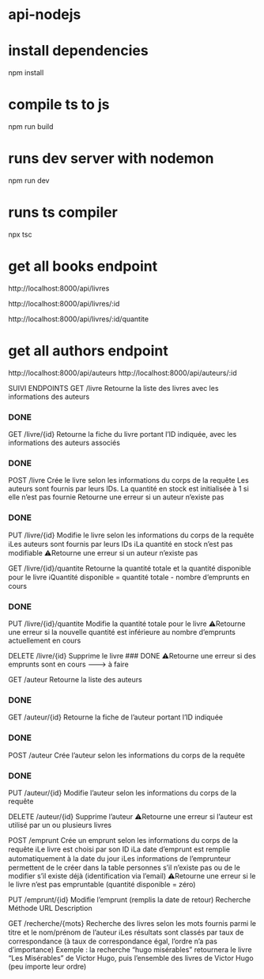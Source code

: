 # api-nodejs

# install dependencies

npm install

# compile ts to js

npm run build

# runs dev server with nodemon

npm run dev

# runs ts compiler

npx tsc

# get all books endpoint

http://localhost:8000/api/livres

http://localhost:8000/api/livres/:id

http://localhost:8000/api/livres/:id/quantite

# get all authors endpoint

http://localhost:8000/api/auteurs
http://localhost:8000/api/auteurs/:id

SUIVI ENDPOINTS
GET /livre Retourne la liste des livres avec les informations des auteurs

### DONE

GET /livre/{id} Retourne la fiche du livre portant l’ID indiquée, avec les
informations des auteurs associés

### DONE

POST /livre Crée le livre selon les informations du corps de la requête
Les auteurs sont fournis par leurs IDs. La quantité en stock est initialisée à 1 si elle n’est pas fournie
Retourne une erreur si un auteur n’existe pas

### DONE

PUT /livre/{id} Modifie le livre selon les informations du corps de la requête
ℹLes auteurs sont fournis par leurs IDs
ℹLa quantité en stock n’est pas modifiable
⚠Retourne une erreur si un auteur n’existe pas

GET /livre/{id}/quantite Retourne la quantité totale et la quantité disponible pour le livre
ℹQuantité disponible = quantité totale - nombre d’emprunts en
cours

### DONE

PUT /livre/{id}/quantite Modifie la quantité totale pour le livre
⚠Retourne une erreur si la nouvelle quantité est inférieure au
nombre d’emprunts actuellement en cours

DELETE /livre/{id} Supprime le livre ### DONE
⚠Retourne une erreur si des emprunts sont en cours ---> à faire

GET /auteur Retourne la liste des auteurs

### DONE

GET /auteur/{id} Retourne la fiche de l’auteur portant l’ID indiquée

### DONE

POST /auteur Crée l’auteur selon les informations du corps de la requête

### DONE

PUT /auteur/{id} Modifie l’auteur selon les informations du corps de la requête

DELETE /auteur/{id} Supprime l’auteur
⚠Retourne une erreur si l’auteur est utilisé par un ou plusieurs livres

POST /emprunt Crée un emprunt selon les informations du corps de la requête
ℹLe livre est choisi par son ID
ℹLa date d’emprunt est remplie automatiquement à la date du jour
ℹLes informations de l’emprunteur permettent de le créer dans la table
personnes s’il n’existe pas ou de le modifier s’il existe déjà (identification
via l’email)
⚠Retourne une erreur si le le livre n’est pas empruntable (quantité
disponible = zéro)

PUT /emprunt/{id} Modifie l’emprunt (remplis la date de retour)
Recherche
Méthode URL Description

GET /recherche/{mots} Recherche des livres selon les mots fournis parmi le titre et le
nom/prénom de l’auteur
ℹLes résultats sont classés par taux de correspondance (à taux de
correspondance égal, l’ordre n’a pas d’importance)
Exemple : la recherche “hugo misérables” retournera le livre “Les
Misérables” de Victor Hugo, puis l’ensemble des livres de Victor
Hugo (peu importe leur ordre)
